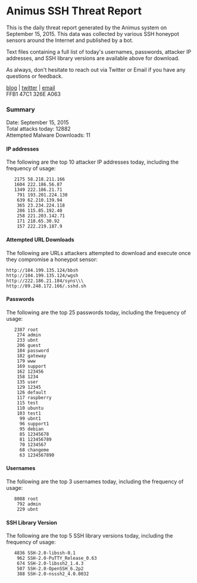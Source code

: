 # Animus SSH Threat Report

This is the daily threat report generated by the Animus system on September 15, 2015. This data was collected by various SSH honeypot sensors around the Internet and published by a bot.  

Text files containing a full list of today's usernames, passwords, attacker IP addresses, and SSH library versions are available above for download.  

As always, don't hesitate to reach out via Twitter or Email if you have any questions or feedback.  

[blog](http://morris.guru) | [twitter](https://twitter.com/andrew___morris) | [email](mailto:andrew@morris.guru)  
FFB1 47C1 326E A063  

### Summary

Date: September 15, 2015  
Total attacks today: 12882  
Attempted Malware Downloads: 11 

#### IP addresses
The following are the top 10 attacker IP addresses today, including the frequency of usage:
```
   2175 58.218.211.166
   1604 222.186.56.87
   1349 222.186.21.71
    791 193.201.224.130
    639 62.210.139.94
    365 23.234.224.118
    286 115.85.192.40
    258 221.203.142.71
    171 218.65.30.92
    157 222.219.187.9
```

#### Attempted URL Downloads
The following are URLs attackers attempted to download and execute once they compromise a honeypot sensor:
```
http://104.199.135.124/bbsh
http://104.199.135.124/wgsh
http://222.186.21.184/syns\\\
http://89.248.172.166/.sshd.sh
```

#### Passwords
The following are the top 25 passwords today, including the frequency of usage:
```
   2387 root
    274 admin
    233 ubnt
    206 guest
    184 password
    182 gateway
    179 www
    169 support
    162 123456
    158 1234
    135 user
    129 12345
    126 default
    117 raspberry
    115 test
    110 ubuntu
    103 test1
     99 ubnt1
     96 support1
     95 debian
     85 12345678
     81 123456789
     70 1234567
     68 changeme
     63 1234567890
```

#### Usernames
The following are the top 3 usernames today, including the frequency of usage:
```
   8088 root
    792 admin
    229 ubnt
```

#### SSH Library Version
The following are the top 5 SSH library versions today, including the frequency of usage:
```
   4836 SSH-2.0-libssh-0.1
    962 SSH-2.0-PuTTY_Release_0.63
    674 SSH-2.0-libssh2_1.4.3
    507 SSH-2.0-OpenSSH_6.2p2
    388 SSH-2.0-nsssh2_4.0.0032
```
